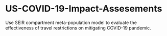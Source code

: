 # US-COVID-19-Impact-Assesements
Use SEIR compartment meta-population model to evaluate the effectiveness of travel restrictions on mitigating COVID-19 pandemic.


